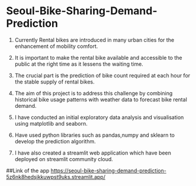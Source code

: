 # Seoul-Bike-Sharing-Demand-Prediction
1. Currently Rental bikes are introduced in many urban cities for the enhancement of mobility comfort.

2. It is important to make the rental bike available and accessible to the public at the right time as it lessens the waiting time.

3. The crucial part is the prediction of bike count required at each hour for the stable supply of rental bikes.

4. The aim of this project is to address this challenge by combining historical bike usage patterns with weather data to forecast bike rental demand.

5. I have conducted an initial exploratory data analysis and visualisation using matplotlib and seaborn.

6. Have used python libraries such as pandas,numpy and sklearn to develop the prediction algorithm.

7. I have also created a streamlit web application which have been deployed on streamlit community cloud.

##Link of the app 
https://seoul-bike-sharing-demand-prediction-5z6nk8hedsjkkuwpst9uks.streamlit.app/


